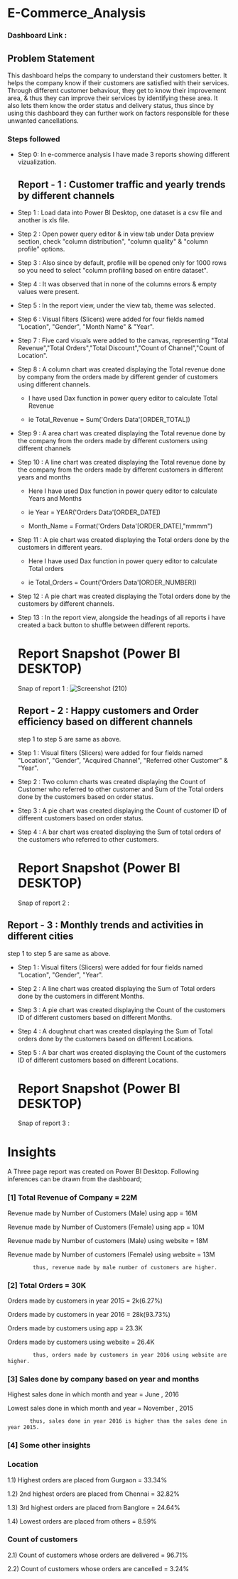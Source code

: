 # E-Commerce_Analysis

### Dashboard Link :

## Problem Statement

This dashboard helps the company to  understand their customers better. 
It helps the company know if their customers are satisfied with their services.
Through different customer behaviour, they get to know their improvement area, & thus they can improve their services by identifying these area.
It also lets them know the order status and delivery status, thus since by using this dashboard they can further work on factors responsible for these unwanted cancellations.

### Steps followed 
- Step 0: In e-commerce analysis I have made 3 reports showing different vizualization.

  ## Report - 1 : Customer traffic and yearly trends by different channels

- Step 1 : Load data into Power BI Desktop, one dataset is a csv file and another is xls file.
- Step 2 : Open power query editor & in view tab under Data preview section, check "column distribution", "column quality" & "column profile" options.
- Step 3 : Also since by default, profile will be opened only for 1000 rows so you need to select "column profiling based on entire dataset".
- Step 4 : It was observed that in none of the columns errors & empty values were present.
- Step 5 : In the report view, under the view tab, theme was selected.
- Step 6 : Visual filters (Slicers) were added for four fields named "Location", "Gender", "Month Name" & "Year".
- Step 7 : Five card visuals were added to the canvas, representing "Total Revenue","Total Orders","Total Discount","Count of Channel","Count of Location". 
- Step 8 : A column chart was created displaying the Total revenue done by company from the orders made by different gender of customers using different channels.

   - I have used Dax function in power query editor to calculate Total Revenue
     
   - ie Total_Revenue = Sum('Orders Data'[ORDER_TOTAL])
  
- Step 9 : A area chart was created displaying the Total revenue done by the company from the orders made by different customers using different channels 
- Step 10 : A line chart was created displaying the Total revenue done by the company from the orders made by different customers in different years and months

  - Here I have used Dax function in power query editor to calculate Years and Months
    
  - ie Year = YEAR('Orders Data'[ORDER_DATE])
  - Month_Name = Format('Orders Data'[ORDER_DATE],"mmmm")
  
- Step 11 : A pie chart was created displaying the Total orders done by the customers in different years.  

  - Here I have used Dax function in power query editor to calculate Total orders
    
  - ie Total_Orders = Count('Orders Data'[ORDER_NUMBER])
  
- Step 12 : A pie chart was created displaying the Total orders done by the customers by different channels.
- Step 13 : In the report view, alongside the headings of all reports i have created a back button to shuffle between different reports.
  
   # Report Snapshot (Power BI DESKTOP)
   Snap of report 1 : ![Screenshot (210)](https://github.com/harshhh2201/PowerBI_work/assets/157203848/13469299-ac89-44dc-a86b-082efcd0dd2b)

  ## Report - 2 : Happy customers and Order efficiency based on different channels
     step 1 to step 5 are same as above.
- Step 1 : Visual filters (Slicers) were added for four fields named "Location", "Gender", "Acquired Channel", "Referred other Customer" & "Year".
- Step 2 : Two column charts was created displaying the Count of Customer who referred to other customer and Sum of the Total orders done by the customers based on order status.
- Step 3 : A pie chart was created displaying the Count of customer ID of different customers based on order status.  
- Step 4 : A bar chart was created displaying the Sum of total orders of the customers who referred to other customers.

  # Report Snapshot (Power BI DESKTOP)
  Snap of report 2 :

 ## Report - 3 : Monthly trends and activities in different cities 
   step 1 to step 5 are same as above.
- Step 1 : Visual filters (Slicers) were added for four fields named "Location", "Gender", "Year".
- Step 2 : A line chart was created displaying the Sum of Total orders done by the customers in different Months.
- Step 3 : A pie chart was created displaying the Count of the customers ID of different customers based on different Months.
- Step 4 : A doughnut chart was created displaying the Sum of Total orders done by the customers based on different Locations.
- Step 5 : A bar chart was created displaying the Count of the customers ID of different customers based on different Locations.

  # Report Snapshot (Power BI DESKTOP)
  Snap of report 3 :
# Insights

A Three page report was created on Power BI Desktop.
Following inferences can be drawn from the dashboard;

### [1] Total Revenue of Company  = 22M

   Revenue made by Number of Customers (Male) using app  = 16M

   Revenue made by Number of Customers (Female) using app = 10M

   Revenue made by Number of customers (Male) using website = 18M

   Revenue made by Number of customers (Female) using website = 13M
         
            thus, revenue made by male number of customers are higher.
           
### [2] Total Orders = 30K
     
   Orders made by customers in year 2015  = 2k(6.27%)

   Orders made by customers in year 2016  = 28k(93.73%)

   Orders made by customers using app =  23.3K

   Orders made by customers using website = 26.4K 

            thus, orders made by customers in year 2016 using website are higher.
            
### [3] Sales done by company based on year and months
  
  Highest sales done in which month and year = June , 2016
 
  Lowest sales done in which month and year = November , 2015
      
           thus, sales done in year 2016 is higher than the sales done in year 2015.

 ### [4] Some other insights
 
 ### Location
 
 1.1) Highest orders are placed from Gurgaon = 33.34%
 
 1.2) 2nd highest orders are placed from Chennai = 32.82%
 
 1.3) 3rd highest orders are placed from Banglore = 24.64%

 1.4) Lowest orders are placed from others = 8.59%
         
### Count of customers 

 2.1) Count of customers whose orders are delivered = 96.71%

 2.2) Count of customers whose orders are cancelled = 3.24%
